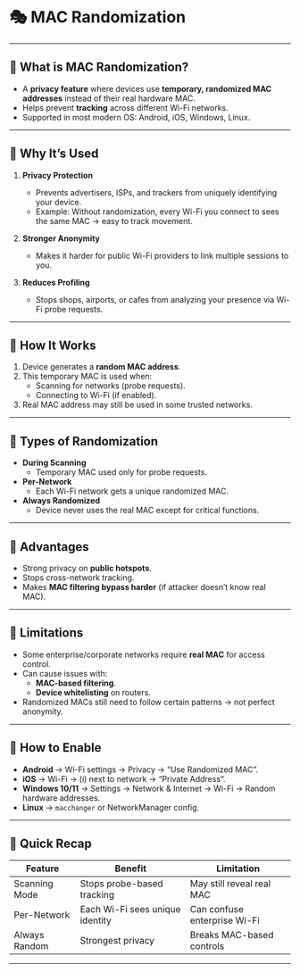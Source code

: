 # 🎭 MAC Randomization

---

## 🔹 What is MAC Randomization?
- A **privacy feature** where devices use **temporary, randomized MAC addresses** instead of their real hardware MAC.  
- Helps prevent **tracking** across different Wi-Fi networks.  
- Supported in most modern OS: Android, iOS, Windows, Linux.  

---

## 🔹 Why It’s Used
1. **Privacy Protection**  
   - Prevents advertisers, ISPs, and trackers from uniquely identifying your device.  
   - Example: Without randomization, every Wi-Fi you connect to sees the same MAC → easy to track movement.  

2. **Stronger Anonymity**  
   - Makes it harder for public Wi-Fi providers to link multiple sessions to you.  

3. **Reduces Profiling**  
   - Stops shops, airports, or cafes from analyzing your presence via Wi-Fi probe requests.  

---

## 🔹 How It Works
1. Device generates a **random MAC address**.  
2. This temporary MAC is used when:
   - Scanning for networks (probe requests).  
   - Connecting to Wi-Fi (if enabled).  
3. Real MAC address may still be used in some trusted networks.  

---

## 🔹 Types of Randomization
- **During Scanning**  
  - Temporary MAC used only for probe requests.  
- **Per-Network**  
  - Each Wi-Fi network gets a unique randomized MAC.  
- **Always Randomized**  
  - Device never uses the real MAC except for critical functions.  

---

## 🔹 Advantages
- Strong privacy on **public hotspots**.  
- Stops cross-network tracking.  
- Makes **MAC filtering bypass harder** (if attacker doesn’t know real MAC).  

---

## 🔹 Limitations
- Some enterprise/corporate networks require **real MAC** for access control.  
- Can cause issues with:
  - **MAC-based filtering**.  
  - **Device whitelisting** on routers.  
- Randomized MACs still need to follow certain patterns → not perfect anonymity.  

---

## 🔹 How to Enable
- **Android** → Wi-Fi settings → Privacy → “Use Randomized MAC”.  
- **iOS** → Wi-Fi → (i) next to network → “Private Address”.  
- **Windows 10/11** → Settings → Network & Internet → Wi-Fi → Random hardware addresses.  
- **Linux** → `macchanger` or NetworkManager config.  

---

## 📌 Quick Recap
| Feature         | Benefit                          | Limitation                  |
|-----------------|----------------------------------|------------------------------|
| Scanning Mode   | Stops probe-based tracking       | May still reveal real MAC    |
| Per-Network     | Each Wi-Fi sees unique identity  | Can confuse enterprise Wi-Fi |
| Always Random   | Strongest privacy                | Breaks MAC-based controls    |

---
